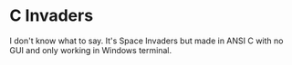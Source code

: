 <h1><b>C Invaders</b></h1>

<p>I don't know what to say. It's Space Invaders but made in ANSI C with no GUI and only working in Windows terminal.<p>
